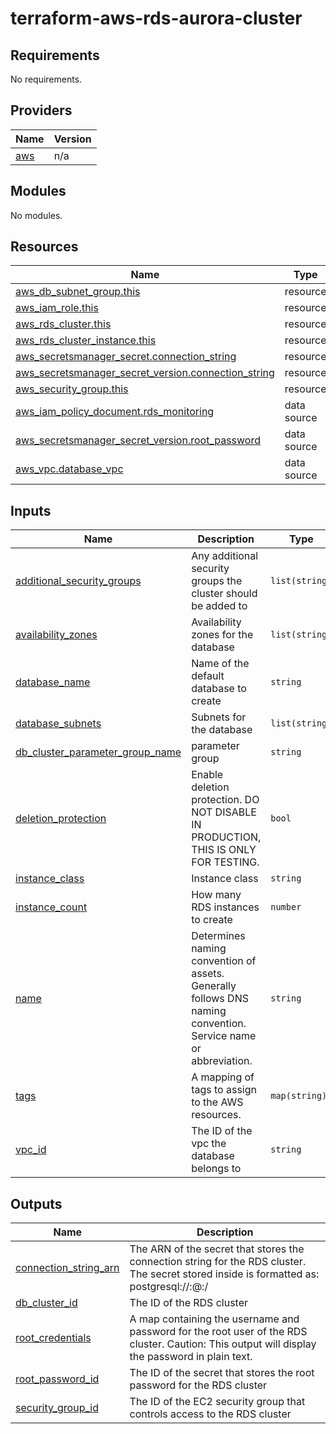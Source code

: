 # terraform-aws-rds-aurora-cluster

<!-- BEGIN_TF_DOCS -->
## Requirements

No requirements.

## Providers

| Name | Version |
|------|---------|
| <a name="provider_aws"></a> [aws](#provider\_aws) | n/a |

## Modules

No modules.

## Resources

| Name | Type |
|------|------|
| [aws_db_subnet_group.this](https://registry.terraform.io/providers/hashicorp/aws/latest/docs/resources/db_subnet_group) | resource |
| [aws_iam_role.this](https://registry.terraform.io/providers/hashicorp/aws/latest/docs/resources/iam_role) | resource |
| [aws_rds_cluster.this](https://registry.terraform.io/providers/hashicorp/aws/latest/docs/resources/rds_cluster) | resource |
| [aws_rds_cluster_instance.this](https://registry.terraform.io/providers/hashicorp/aws/latest/docs/resources/rds_cluster_instance) | resource |
| [aws_secretsmanager_secret.connection_string](https://registry.terraform.io/providers/hashicorp/aws/latest/docs/resources/secretsmanager_secret) | resource |
| [aws_secretsmanager_secret_version.connection_string](https://registry.terraform.io/providers/hashicorp/aws/latest/docs/resources/secretsmanager_secret_version) | resource |
| [aws_security_group.this](https://registry.terraform.io/providers/hashicorp/aws/latest/docs/resources/security_group) | resource |
| [aws_iam_policy_document.rds_monitoring](https://registry.terraform.io/providers/hashicorp/aws/latest/docs/data-sources/iam_policy_document) | data source |
| [aws_secretsmanager_secret_version.root_password](https://registry.terraform.io/providers/hashicorp/aws/latest/docs/data-sources/secretsmanager_secret_version) | data source |
| [aws_vpc.database_vpc](https://registry.terraform.io/providers/hashicorp/aws/latest/docs/data-sources/vpc) | data source |

## Inputs

| Name | Description | Type | Default | Required |
|------|-------------|------|---------|:--------:|
| <a name="input_additional_security_groups"></a> [additional\_security\_groups](#input\_additional\_security\_groups) | Any additional security groups the cluster should be added to | `list(string)` | `[]` | no |
| <a name="input_availability_zones"></a> [availability\_zones](#input\_availability\_zones) | Availability zones for the database | `list(string)` | n/a | yes |
| <a name="input_database_name"></a> [database\_name](#input\_database\_name) | Name of the default database to create | `string` | `"main"` | no |
| <a name="input_database_subnets"></a> [database\_subnets](#input\_database\_subnets) | Subnets for the database | `list(string)` | n/a | yes |
| <a name="input_db_cluster_parameter_group_name"></a> [db\_cluster\_parameter\_group\_name](#input\_db\_cluster\_parameter\_group\_name) | parameter group | `string` | n/a | yes |
| <a name="input_deletion_protection"></a> [deletion\_protection](#input\_deletion\_protection) | Enable deletion protection. DO NOT DISABLE IN PRODUCTION, THIS IS ONLY FOR TESTING. | `bool` | `true` | no |
| <a name="input_instance_class"></a> [instance\_class](#input\_instance\_class) | Instance class | `string` | `"db.t4g.medium"` | no |
| <a name="input_instance_count"></a> [instance\_count](#input\_instance\_count) | How many RDS instances to create | `number` | `1` | no |
| <a name="input_name"></a> [name](#input\_name) | Determines naming convention of assets. Generally follows DNS naming convention. Service name or abbreviation. | `string` | n/a | yes |
| <a name="input_tags"></a> [tags](#input\_tags) | A mapping of tags to assign to the AWS resources. | `map(string)` | `{}` | no |
| <a name="input_vpc_id"></a> [vpc\_id](#input\_vpc\_id) | The ID of the vpc the database belongs to | `string` | n/a | yes |

## Outputs

| Name | Description |
|------|-------------|
| <a name="output_connection_string_arn"></a> [connection\_string\_arn](#output\_connection\_string\_arn) | The ARN of the secret that stores the connection string for the RDS cluster.<br>The secret stored inside is formatted as: postgresql://<username>:<password>@<endpoint>:<port>/<database> |
| <a name="output_db_cluster_id"></a> [db\_cluster\_id](#output\_db\_cluster\_id) | The ID of the RDS cluster |
| <a name="output_root_credentials"></a> [root\_credentials](#output\_root\_credentials) | A map containing the username and password for the root user of the RDS cluster. Caution: This output will display the password in plain text. |
| <a name="output_root_password_id"></a> [root\_password\_id](#output\_root\_password\_id) | The ID of the secret that stores the root password for the RDS cluster |
| <a name="output_security_group_id"></a> [security\_group\_id](#output\_security\_group\_id) | The ID of the EC2 security group that controls access to the RDS cluster |
<!-- END_TF_DOCS -->